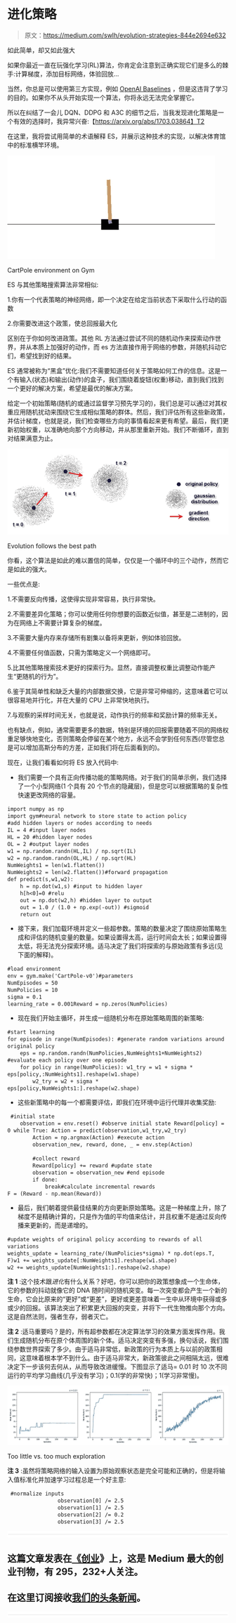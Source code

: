 # 进化策略

> 原文：<https://medium.com/swlh/evolution-strategies-844e2694e632>

如此简单，却又如此强大

如果你最近一直在玩强化学习(RL)算法，你肯定会注意到正确实现它们是多么的棘手:计算梯度，添加目标网络，体验回放…

当然，你总是可以使用第三方实现，例如 [OpenAI Baselines](https://github.com/openai/baselines) ，但是这违背了学习的目的。如果你不从头开始实现一个算法，你将永远无法完全掌握它。

所以在纠结了一会儿 DQN、DDPG 和 A3C 的细节之后，当我发现进化策略是一个有效的选择时，我异常兴奋:【https://arxiv.org/abs/1703.03864】T2

在这里，我将尝试用简单的术语解释 ES，并展示这种技术的实现，以解决体育馆中的标准横竿环境。

![](img/e0fce0358041497eecbc815587248f8c.png)

CartPole environment on Gym

ES 与其他策略搜索算法非常相似:

1.你有一个代表策略的神经网络，即一个决定在给定当前状态下采取什么行动的函数

2.你需要改进这个政策，使总回报最大化

区别在于你如何改进政策。其他 RL 方法通过尝试不同的随机动作来探索动作世界，并从本质上加强好的动作，而 es 方法直接作用于网络的参数，并随机抖动它们，希望找到好的结果。

ES 通常被称为“黑盒”优化:我们不需要知道任何关于策略如何工作的信息。这是一个有输入(状态)和输出(动作)的盒子，我们围绕着旋钮(权重)移动，直到我们找到一个更好的解决方案，希望是最优的解决方案。

给定一个初始策略(随机的或通过监督学习预先学习的)，我们总是可以通过对其权重应用随机扰动来围绕它生成相似策略的群体。然后，我们评估所有这些新政策，并估计梯度，也就是说，我们检查哪些方向的事情看起来更有希望。最后，我们更新初始权重，以准确地向那个方向移动，并从那里重新开始。我们不断循环，直到对结果满意为止。

![](img/f52e9baf9b2fd529928f35c773a4bf8d.png)

Evolution follows the best path

你看，这个算法是如此的难以置信的简单，仅仅是一个循环中的三个动作，然而它是如此的强大。

一些优点是:

1.不需要反向传播，这使得实现非常容易，执行非常快。

2.不需要差异化策略；你可以使用任何你想要的函数近似值，甚至是二进制的，因为在网络上不需要计算复杂的梯度。

3.不需要大量内存来存储所有剧集以备将来更新，例如体验回放。

4.不需要任何值函数，只需为策略定义一个网络即可。

5.比其他策略搜索技术更好的探索行为。显然，直接调整权重比调整动作能产生“更随机的行为”。

6.鉴于其简单性和缺乏大量的内部数据交换，它是非常可伸缩的，这意味着它可以很容易地并行化，并在大量的 CPU 上非常快地执行。

7.与观察的采样时间无关，也就是说，动作执行的频率和奖励计算的频率无关。

也有缺点，例如，通常需要更多的数据，特别是环境的回报需要随着不同的网络权重足够快地变化，否则策略会停留在某个地方，永远不会学到任何东西(尽管您总是可以增加高斯分布的方差，正如我们将在后面看到的)。

现在，让我们看看如何将 ES 放入代码中:

*   我们需要一个具有正向传播功能的策略网络。对于我们的简单示例，我们选择了一个小型网络(1 个具有 20 个节点的隐藏层)，但是您可以根据策略的复杂性快速更改网络的容量。

```
import numpy as np
import gym#neural network to store state to action policy
#add hidden layers or nodes according to needs
IL = 4 #input layer nodes
HL = 20 #hidden layer nodes
OL = 2 #output layer nodes
w1 = np.random.randn(HL,IL) / np.sqrt(IL)
w2 = np.random.randn(OL,HL) / np.sqrt(HL)
NumWeights1 = len(w1.flatten())
NumWeights2 = len(w2.flatten())#forward propagation
def predict(s,w1,w2):
    h = np.dot(w1,s) #input to hidden layer
    h[h<0]=0 #relu
    out = np.dot(w2,h) #hidden layer to output
    out = 1.0 / (1.0 + np.exp(-out)) #sigmoid 
    return out
```

*   接下来，我们加载环境并定义一些超参数。策略的数量决定了围绕原始策略生成和评估的随机变量的数量。如果设置得太高，运行时间会太长；如果设置得太低，将无法充分探索环境。适马决定了我们将探索的与原始政策有多远(见下面的解释)。

```
#load environment
env = gym.make('CartPole-v0')#parameters
NumEpisodes = 50
NumPolicies = 10
sigma = 0.1
learning_rate = 0.001Reward = np.zeros(NumPolicies)
```

*   现在我们开始主循环，并生成一组随机分布在原始策略周围的新策略:

```
#start learning
for episode in range(NumEpisodes): #generate random variations around original policy
    eps = np.random.randn(NumPolicies,NumWeights1+NumWeights2) #evaluate each policy over one episode
    for policy in range(NumPolicies): w1_try = w1 + sigma * eps[policy,:NumWeights1].reshape(w1.shape)
        w2_try = w2 + sigma * eps[policy,NumWeights1:].reshape(w2.shape)
```

*   这些新策略中的每一个都需要评估，即我们在环境中运行代理并收集奖励:

```
 #initial state
    observation = env.reset() #observe initial state Reward[policy] = 0 while True: Action = predict(observation,w1_try,w2_try)
        Action = np.argmax(Action) #execute action
        observation_new, reward, done, _ = env.step(Action)

        #collect reward
        Reward[policy] += reward #update state
        observation = observation_new #end episode
        if done:
            break#calculate incremental rewards
F = (Reward - np.mean(Reward))
```

*   最后，我们朝着提供最佳结果的方向更新原始策略。这是一种梯度上升，除了梯度不是精确计算的，只是作为值的平均值来估计，并且权重不是通过反向传播来更新的，而是递增的。

```
#update weights of original policy according to rewards of all variations
weights_update = learning_rate/(NumPolicies*sigma) * np.dot(eps.T, F)w1 += weights_update[:NumWeights1].reshape(w1.shape)
w2 += weights_update[NumWeights1:].reshape(w2.shape)
```

**注 1** :这个技术跟*进化*有什么关系？好吧，你可以把你的政策想象成一个生命体，它的参数的抖动就像它的 DNA 随时间的随机突变。每一次突变都会产生一个新的生命，它会比原来的“更好”或“更差”，更好或更差意味着一生中从环境中获得或多或少的回报。该算法突出了积累更大回报的突变，并将下一代生物推向那个方向。这是自然法则，强者生存，弱者灭亡。

**注 2** :适马重要吗？是的，所有超参数都在决定算法学习的效果方面发挥作用。我们生成随机分布在原个体周围的新个体。适马决定突变有多强，换句话说，我们围绕参数世界探索了多少。由于适马非常低，新政策的行为本质上与以前的政策相同，这意味着根本学不到什么。由于适马非常大，新政策彼此之间相隔太远，很难决定下一步该何去何从，从而导致改进缓慢。下图显示了适马= 0.01 时 10 次不同运行的平均学习曲线(几乎没有学习)；0.1(学的非常快)；1(学习非常慢)。

![](img/f6b1aa81350a111d4eaa2e6f018528ed.png)

Too little vs. too much exploration

**注 3** :虽然将策略网络的输入设置为原始观察状态是完全可能和正确的，但是将输入值标准化并加速学习过程总是一个好主意:

```
 #normalize inputs
                observation[0] /= 2.5
                observation[1] /= 2.5
                observation[2] /= 0.2
                observation[3] /= 2.5
```

![](img/731acf26f5d44fdc58d99a6388fe935d.png)

## 这篇文章发表在[《创业](https://medium.com/swlh)》上，这是 Medium 最大的创业刊物，有 295，232+人关注。

## 在这里订阅接收[我们的头条新闻](http://growthsupply.com/the-startup-newsletter/)。

![](img/731acf26f5d44fdc58d99a6388fe935d.png)